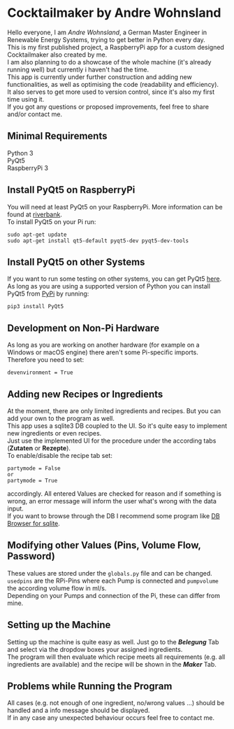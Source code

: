# Cocktailmaker by Andre Wohnsland

Hello everyone, I am *Andre Wohnsland*, a German Master Engineer in Renewable Energy Systems, trying to get better in Python every day.\
This is my first published project, a RaspberryPi app for a custom designed Cocktailmaker also created by me.\
I am also planning to do a showcase of the whole machine (it's already running well) but currently i haven't had the time.\
This app is currently under further construction and adding new functionalities, as well as optimising the code (readability and efficiency).\
It also serves to get more used to version control, since it's also my first time using it.\
If you got any questions or proposed improvements, feel free to share and/or contact me.

## Minimal Requirements

Python 3\
PyQt5\
RaspberryPi 3

## Install PyQt5 on RaspberryPi

You will need at least PyQt5 on your RaspberryPi. More information can be found at [riverbank](https://riverbankcomputing.com/software/pyqt/intro).\
To install PyQt5 on your Pi run:
```
sudo apt-get update
sudo apt-get install qt5-default pyqt5-dev pyqt5-dev-tools
```

## Install PyQt5 on other Systems

If you want to run some testing on other systems, you can get PyQt5 [here](https://www.riverbankcomputing.com/software/pyqt/download5).\
As long as you are using a supported version of Python you can install PyQt5 from [PyPi](https://pypi.org/project/PyQt5/) by running:
```
pip3 install PyQt5
```

## Development on Non-Pi Hardware

As long as you are working on another hardware (for example on a Windows or macOS engine) there aren't some Pi-specific imports.\
Therefore you need to set:
```
devenvironment = True
```

## Adding new Recipes or Ingredients

At the moment, there are only limited ingredients and recipes. But you can add your own to the program as well.\
This app uses a sqlite3 DB coupled to the UI. So it's quite easy to implement new ingredients or even recipes.\
Just use the implemented UI for the procedure under the according tabs (**Zutaten** or **Rezepte**).\
To enable/disable the recipe tab set:
```
partymode = False
or
partymode = True
```
accordingly.
All entered Values are checked for reason and if something is wrong, an error message will inform the user what's wrong with the data input.\
If you want to browse through the DB I recommend some program like [DB Browser for sqlite](https://sqlitebrowser.org/).

## Modifying other Values (Pins, Volume Flow, Password)

These values are stored under the `globals.py` file and can be changed. `usedpins` are the RPi-Pins where each Pump is connected and `pumpvolume` the according volume flow in ml/s.\
Depending on your Pumps and connection of the Pi, these can differ from mine.

## Setting up the Machine

Setting up the machine is quite easy as well. Just go to the ***Belegung*** Tab and select via the dropdow boxes your assigned ingredients.\
The program will then evaluate which recipe meets all requirements (e.g. all ingredients are available) and the recipe will be shown in the ***Maker*** Tab.

## Problems while Running the Program

All cases (e.g. not enough of one ingredient, no/wrong values ...) should be handled and a info message should be displayed.\
If in any case any unexpected behaviour occurs feel free to contact me. 